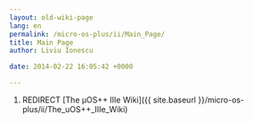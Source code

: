 ```yaml
---
layout: old-wiki-page
lang: en
permalink: /micro-os-plus/ii/Main_Page/
title: Main Page
author: Liviu Ionescu

date: 2014-02-22 16:05:42 +0000

---
```


1.  REDIRECT [The µOS++ IIIe Wiki]({{ site.baseurl }}/micro-os-plus/ii/The_uOS++_IIIe_Wiki)
